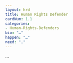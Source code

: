 ```yaml
---
layout: hrd
title: Human Rights Defender
cardNum: 1.1
categories:
- Human-Rights-Defenders
bio: "…"
happen: "…"
need: "…"
---
```

…
